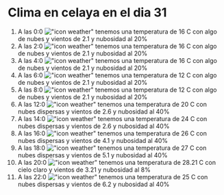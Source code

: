 # Clima en celaya en el dia 31

1. A las 0:0 !["icon weather"](http://openweathermap.org/img/w/02n.png) tenemos una temperatura de 16 C con algo de nubes y  vientos de 2.1 y nubosidad al 20%
1. A las 2:0 !["icon weather"](http://openweathermap.org/img/w/02n.png) tenemos una temperatura de 16 C con algo de nubes y  vientos de 2.1 y nubosidad al 20%
1. A las 4:0 !["icon weather"](http://openweathermap.org/img/w/02n.png) tenemos una temperatura de 16 C con algo de nubes y  vientos de 2.1 y nubosidad al 20%
1. A las 6:0 !["icon weather"](http://openweathermap.org/img/w/02n.png) tenemos una temperatura de 12 C con algo de nubes y  vientos de 2.1 y nubosidad al 20%
1. A las 8:0 !["icon weather"](http://openweathermap.org/img/w/02n.png) tenemos una temperatura de 12 C con algo de nubes y  vientos de 2.1 y nubosidad al 20%
1. A las 12:0 !["icon weather"](http://openweathermap.org/img/w/03d.png) tenemos una temperatura de 20 C con nubes dispersas y  vientos de 2.6 y nubosidad al 40%
1. A las 14:0 !["icon weather"](http://openweathermap.org/img/w/03d.png) tenemos una temperatura de 24 C con nubes dispersas y  vientos de 2.6 y nubosidad al 40%
1. A las 16:0 !["icon weather"](http://openweathermap.org/img/w/03d.png) tenemos una temperatura de 26 C con nubes dispersas y  vientos de 4.1 y nubosidad al 40%
1. A las 18:0 !["icon weather"](http://openweathermap.org/img/w/03d.png) tenemos una temperatura de 27 C con nubes dispersas y  vientos de 5.1 y nubosidad al 40%
1. A las 20:0 !["icon weather"](http://openweathermap.org/img/w/02n.png) tenemos una temperatura de 28.21 C con cielo claro y  vientos de 3.21 y nubosidad al 8%
1. A las 22:0 !["icon weather"](http://openweathermap.org/img/w/03n.png) tenemos una temperatura de 25 C con nubes dispersas y  vientos de 6.2 y nubosidad al 40%
